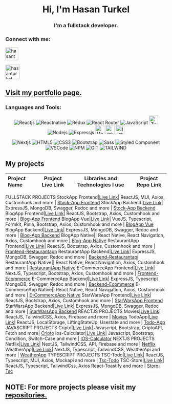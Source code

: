 <h1 align="center">Hi, I'm Hasan Turkel</h1>
<h3 align="center">I'm a fullstack developer.</h3>

<h3 align="left">Connect with me: </h3>
<p align="left">
<a href="https://linkedin.com/in/hasan-turkel" target="blank"><img align="center" src="https://raw.githubusercontent.com/rahuldkjain/github-profile-readme-generator/master/src/images/icons/Social/linked-in-alt.svg" alt="hasanturkel" height="" width="40" /></a> 

        
</p>   
<p align="left">
<a href="mailto:mhturkel@gmail.com" target="blank"><img align="center" src="https://freesvg.org/img/Android-SMS-big.png" alt="hasanturkel" height="" width="45" /></a>
</p>

## [Visit my portfolio page.](https://hasan-turkel.github.io/myportfolio/)

<h3 align="left">Languages and Tools:</h3>
<div align="center">
<img
        src="https://img.shields.io/badge/React-20232A?style=for-the-badge&logo=react&logoColor=61DAFB"
        alt="Reactjs"
      />
<img
        src="https://img.shields.io/badge/react_native-%2320232a.svg?style=for-the-badge&logo=react&logoColor=%2361DAFB"
        alt="Reactnative"
      />
<img
        src="https://img.shields.io/badge/Redux-593D88?style=for-the-badge&logo=redux&logoColor=white"
        alt="Redux"
      />
<img
        src="https://img.shields.io/badge/React_Router-CA4245?style=for-the-badge&logo=react-router&logoColor=white"
        alt="React Router"
      /> 
<img
        src="https://img.shields.io/badge/JavaScript-323330?style=for-the-badge&logo=javascript&logoColor=F7DF1E"
        alt="JavaScript"
      />
<img
        src="https://shields.io/badge/TypeScript-3178C6?logo=TypeScript&logoColor=FFF&style=flat-square"
        alt="TypeScript" height="27.3"
      />
        <br>
<img
        src="https://img.shields.io/badge/Node.js-43853D?style=for-the-badge&logo=node.js&logoColor=white"
        alt="Nodejs" 
      />
<img
        src="https://img.shields.io/badge/Express.js-404D59?style=for-the-badge"
        alt="Expressjs" 
      />
<img
        src="https://img.shields.io/badge/MongoDB-4EA94B?style=for-the-badge&logo=mongodb&logoColor=white"
        alt="Mongodb" height="27.7"
      />
<img
        src="https://img.shields.io/badge/PostgreSQL-316192?style=for-the-badge&logo=postgresql&logoColor=white"
        alt="postgre" height="27.7"
      />
<img
        src="https://img.shields.io/badge/json%20web%20tokens-323330?style=for-the-badge&logo=json-web-tokens&logoColor=pink"
        alt="jwt" height="27.7"
      />

        
 <img 
     src="https://img.shields.io/badge/next.js-000000?style=for-the-badge&logo=nextdotjs&logoColor=white"
     alt="Nextjs"
     /> 
<img
        src="https://img.shields.io/badge/HTML5-E34F26?style=for-the-badge&logo=html5&logoColor=white"
        alt="HTML5"
      />
<img
        src="https://img.shields.io/badge/CSS3-1572B6?style=for-the-badge&logo=css3&logoColor=white"
        alt="CSS3"
      />
<img
        src="https://img.shields.io/badge/Bootstrap-563D7C?style=for-the-badge&logo=bootstrap&logoColor=white"
        alt="Bootstrap"
      />
<img
        src="https://img.shields.io/badge/Sass-CC6699?style=for-the-badge&logo=sass&logoColor=white"
        alt="Sass"
      />
<img
        src="https://img.shields.io/badge/styled--components-DB7093?style=for-the-badge&logo=styled-components&logoColor=white"
        alt="Styled Component"
      /> 
</br>
<img 
     src="https://img.shields.io/badge/Visual_Studio_Code-0078D4?style=for-the-badge&logo=visual%20studio%20code&logoColor=white"
     alt="VSCode"
     /> 
<img
     src="https://img.shields.io/badge/npm-CB3837?style=for-the-badge&logo=npm&logoColor=white"
     alt="NPM"
     />
<img 
      src="https://img.shields.io/badge/GIT-E44C30?style=for-the-badge&logo=git&logoColor=white"
      alt="GIT"
      />
<img 
      src="https://img.shields.io/badge/tailwindcss-%2338B2AC.svg?style=for-the-badge&logo=tailwind-css&logoColor=white"
      alt="TAILWIND" 
      />
</div>

## My projects

   Project Name      | Project Live Link       |Libraries and Technologies I use     | Project Repo Link   
:-------------------------|-------------------------|-------------------------|-------------------------
FULLSTACK PROJECTS
StockApp Frontend|[Live Link](https://stockapi-fs-frontend.vercel.app/)| ReactJS, MUI, Axios, Customhook and more | [Stock-App Frontend](https://github.com/Hasan-Turkel/stockapi-fs-frontend)
StockApp Backend|[Live Link](https://stock-api-puy9.onrender.com/)| ExpressJS, MongoDB, Swagger, Redoc and more | [Stock-App Backend](https://github.com/Hasan-Turkel/stockapi-fs-backend)
BlogApp Frontend|[Live Link](https://blogapp-fs-frontend.vercel.app/)| ReactJS, Bootstrap, Axios, Customhook and more  | [Blog-App Frontend](https://github.com/Hasan-Turkel/blogapp-fs-frontend)
BlogApp Vue|[Live Link](https://blog-app-vue-five.vercel.app/)| VueJS, Typescript, Formkit, Pinia, Bootstrap, Axios, Customhook and more  | [BlogApp Vue](https://github.com/Hasan-Turkel/BlogApp-Vue)
BlogApp Backend|[Live Link](https://blog-api-xaya.onrender.com/)| ExpressJS, MongoDB, Swagger, Redoc and more | [Blog-App Backend](https://github.com/Hasan-Turkel/blogapp-fs-backend)
BlogApp Native|| React Native, React Navigation, Axios, Customhook and more | [Blog-App Native](https://github.com/Hasan-Turkel/native-blogapp)
RestaurantApp Frontend|[Live Link](https://frontend-restaurantapp.vercel.app/)| ReactJS, Bootstrap, Axios, Customhook and more  | [Frontend-Restaurantapp](https://github.com/Hasan-Turkel/frontend-restaurantapp)
RestaurantApp Backend|[Live Link](https://reservationapi-v39t.onrender.com/)| ExpressJS, MongoDB, Swagger, Redoc and more | [Backend-Restaurantapi](https://github.com/Hasan-Turkel/backend-restaurantapi)
RestaurantApp Native|| React Native, React Navigation, Axios, Customhook and more | [RestaurantApp Native](https://github.com/Hasan-Turkel/native-restaurantapp)
E-CommerceApp Frontend|[Live Link](https://turkels-ecommerce-next.vercel.app/)| NextJS, Typescript, Bootstrap, Axios, Customhook and more  | [Frontend-Ecommerce](https://github.com/Hasan-Turkel/ecommerce-next-frontend)
E-CommerceApp Backend|[Live Link](https://e-commerce-api-y8di.onrender.com)| ExpressJS, Typescript MongoDB, Swagger, Redoc and more | [Backend-Ecommerce](https://github.com/Hasan-Turkel/e-commerce-backend)
E-CommerceApp Native|| React Native, React Navigation, Axios, Customhook and more | [E-CommerceApp Native](https://github.com/Hasan-Turkel/native-ecommerce)
StarWarsApp Frontend|[Live Link](https://star-wars-frontend-ten.vercel.app/)| ReactJS, Bootstrap, Axios, Customhook and more  | [StarWarsApp Frontend](https://github.com/Hasan-Turkel/starWars-frontend)
StarWarsApp Backend|[Live Link](https://star-wars-backend-mu.vercel.app/)| ExpressJS, MongoDB, Swagger, Redoc and more | [StarWarsApp Backend](https://github.com/Hasan-Turkel/starWars-backend)
REACTJS PROJECTS
Movies|[Live Link](https://hasanturkel-movies.vercel.app/)| ReactJS, TailwindCSS, Axios, Firebase and more | [Movies](https://github.com/Hasan-Turkel/movies)
TodoApp|[Live Link](https://hasanturkel-todoapp.netlify.app/)| ReactJS, LocalStorage, LiftingStateUp, Usestate and more | [Todo-App](https://github.com/Hasan-Turkel/react-todo-app)
JAVASCRIPT PROJECTS
Cripto|[Live Link](https://hasan-turkel.github.io/cripto/)| Javascript, Bootstrap, CriptoAPI, Fetch and more| [Cripto](https://github.com/Hasan-Turkel/cripto)
Ios-Calculator|[Live Link](https://hasan-turkel.github.io/ios-calculator/)| Javascript, Bootstrap, Condition, Switch-Case and more | [IOS-Calculator](https://github.com/Hasan-Turkel/ios-calculator)
NEXTJS PROJECTS
Netflix|[Live Link](https://hasanturkel-netflix.vercel.app/)| NextJS, TailwindCSS, API, Firebase and more | [Netflix](https://github.com/Hasan-Turkel/netflix)
WeatherApp|[Live Link](https://hasanturkel-weatherapp.vercel.app/)| NextJS, Typescript, TailwindCSS, WeatherApi and more | [WeatherApp](https://github.com/Hasan-Turkel/weather-app)
TYPESCRIPT PROJECTS
TSC-Todo|[Live Link](https://tsc-todo-app.vercel.app/)| ReactJS, Typescript, MUI, Axios, Mockapi and more | [Tsc-Todo](https://github.com/Hasan-Turkel/tsc-todo-app)
TSC-Store|[Live Link](https://store-tsc.vercel.app/)| ReactJS, Typescript, TailwindCss, Axios React-Toastify and more | [Store-Tsc](https://github.com/Hasan-Turkel/store-tsc)

## NOTE: For more projects please visit my [repositories.](https://github.com/Hasan-Turkel?tab=repositories)
